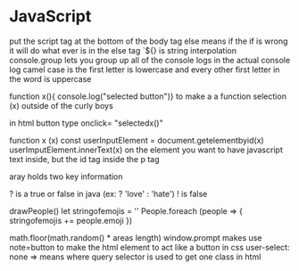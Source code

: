 # JavaScript
put the script tag at the bottom of the body tag
else means if the if is wrong it will do what ever is in the else tag 
`${} is string interpolation 
console.group lets you group up all of the console logs in the actual console log
camel case is the first letter is lowercase and every other first letter in the word is uppercase 

function x(){ console.log("selected button")} to make a a function 
selection (x) outside of the curly boys 

in html button type onclick= "selectedx()"

function x (x)
const userInputElement = document.getelementbyid(x)
userImputElement.innerText(x)
on the element you want to have javascript text inside, but the id tag inside the p tag 

aray holds two key information 

? is a true or false in java (ex: ? 'love' : 'hate')
! is false 


drawPeople()
let stringofemojis = ''
People.foreach (people => {
stringofemojis += people.emoji
})

math.floor(math.random() * areas length)
window.prompt makes 
use note=button to make the html element to act like a button
in css user-select: none
=> means where 
query selector is used to get one class in html 